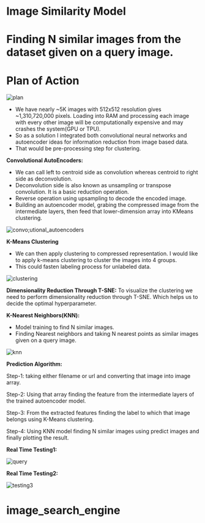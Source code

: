 # Image Similarity Model
# Finding N similar images from the dataset given on a query image.

# Plan of Action
![plan](https://user-images.githubusercontent.com/58396314/90765118-0b2d0f00-e307-11ea-9fbf-22e1823c99eb.PNG)

*    We have nearly ~5K images with 512x512 resolution gives ~1,310,720,000 pixels. Loading into RAM and processing each image with every other image will be computationally expensive and may crashes the system(GPU or TPU).
*    So as a solution I integrated both convolutional neural networks and autoencoder ideas for information reduction from image based data. 
*    That would be pre-processing step for clustering.


<strong>Convolutional AutoEncoders:</strong>
*    We can call left to centroid side as convolution whereas centroid to right side as deconvolution.
*    Deconvolution side is also known as unsampling or transpose convolution. It is a basic reduction operation.
*    Reverse operation using upsampling to decode the encoded image.
*    Building an autoencoder model, grabing the compressed image from the intermediate layers, then feed that lower-dimension array into KMeans clustering. 

![convo;utional_autoencoders](https://user-images.githubusercontent.com/58396314/93178450-e5eabf80-f751-11ea-9bd6-e4714bab7161.PNG)

<strong>K-Means Clustering</strong>
*    We can then apply clustering to compressed representation. I would like to apply k-means clustering to cluster the images into 4 groups.
*    This could fasten labeling process for unlabeled data.

![clustering](https://user-images.githubusercontent.com/58396314/93178167-78d72a00-f751-11ea-8a55-9fb06ad83589.PNG)

<strong>Dimensionality Reduction Through T-SNE:</strong>
To visualize the clustering we need to perform dimensionality reduction through T-SNE. Which helps us to decide the optimal hyperparameter.

<strong>K-Nearest Neighbors(KNN):</strong>
*    Model training to find N similar images.
*    Finding Nearest neighbors and taking N nearest points as similar images given on a query image.

![knn](https://user-images.githubusercontent.com/58396314/93177880-14b46600-f751-11ea-8311-112320b0f1af.PNG)

<strong>Prediction Algorithm:</strong>

   Step-1: taking either filename or url and converting that image into image array.
   
   Step-2: Using that array finding the feature from the intermediate layers of the trained autoencoder model.
   
   Step-3: From the extracted features finding the label to which that image belongs using K-Means clustering.
   
   Step-4: Using KNN model finding N similar images using predict images and finally plotting the result.

<strong>Real Time Testing1:</strong>

![query](https://user-images.githubusercontent.com/58396314/93178996-b25c6500-f752-11ea-901e-8cc0ce4734e2.PNG)

<strong>Real Time Testing2:</strong>

![testing3](https://user-images.githubusercontent.com/58396314/93179232-0109ff00-f753-11ea-9f30-e8b0c30695c0.PNG)

# image_search_engine
